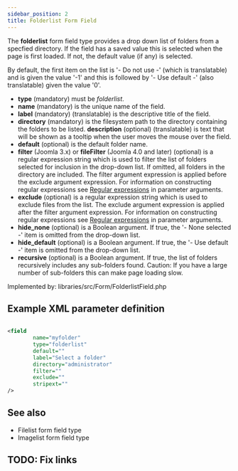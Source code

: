```yaml
---
sidebar_position: 2
title: Folderlist Form Field
---
```



The **folderlist** form field type provides a drop down list of folders from a specfied directory. If the field has a
saved value this is selected when the page is first loaded. If not, the default value (if any) is selected.

By default, the first item on the list is '- Do not use -' (which is translatable) and is given the value '-1' and this
is followed by '- Use default -' (also translatable) given the value '0'.

- **type** (mandatory) must be *folderlist*.
- **name** (mandatory) is the unique name of the field.
- **label** (mandatory) (translatable) is the descriptive title of the
  field.
- **directory** (mandatory) is the filesystem path to the directory containing the folders to be listed.
  **description** (optional) (translatable) is text that will be shown
  as a tooltip when the user moves the mouse over the field.
- **default** (optional) is the default folder name.
- **filter** (Joomla 3.x) or **fileFilter** (Joomla 4.0 and later) (optional) is a regular expression string which is
  used to filter the list of folders selected for inclusion in the drop-down list. If omitted, all folders in the
  directory are included. The filter argument expression is applied before the exclude argument expression. For
  information on constructing regular expressions
  see [Regular expressions](https://docs.joomla.org/Special:MyLanguage/J1.5:Regular_expressions_in_parameter_arguments)
  in parameter arguments.
- **exclude** (optional) is a regular expression string which is used to exclude files from the list. The exclude
  argument expression is applied after the filter argument expression. For information on constructing regular
  expressions
  see [Regular expressions](https://docs.joomla.org/Special:MyLanguage/J1.5:Regular_expressions_in_parameter_arguments)
  in parameter arguments.
- **hide_none** (optional) is a Boolean argument. If true, the '- None selected -' item is omitted from the drop-down
  list.
- **hide_default** (optional) is a Boolean argument. If true, the '- Use default -' item is omitted from the drop-down
  list.
- **recursive** (optional) is a Boolean argument. If true, the list of folders recursively includes any sub-folders
  found. Caution: If you have a large number of sub-folders this can make page loading slow.

Implemented by: libraries/src/Form/FolderlistField.php

## Example XML parameter definition

```xml

<field
        name="myfolder"
        type="folderlist"
        default=""
        label="Select a folder"
        directory="administrator"
        filter=""
        exclude=""
        stripext=""
/>
```

## See also

* Filelist form field type
* Imagelist form field type

## TODO: Fix links